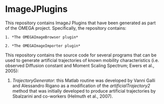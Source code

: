 # ImageJPlugins

This repository contains ImageJ Plugins that have been generated as part of the OMEGA project.
Specifically, the repository contains:

	1. *The OMEGAImageBrowser plugin*
	
	2. *The OMEGAImageImporter plugin*
	
This repository contains the source code for several programs that can be used to generate artificial trajectories of known mobility characteristics (i.e. observed Diffusion constant and Moment Scaling Spectrum; Ewers et al., 2005):

1. *TrajectoryGenerator*: this Matlab routine was developed by Vanni Galli and Alessandro Rigano as a modification of the *artificialTrajectory2* method that was initially developed to produce artificial trajectories by Sbalzarini and co-workers (Helmuth et al., 2007).
	
